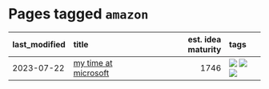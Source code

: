 # Pages tagged `amazon`

|last_modified|title|est. idea maturity|tags
|:---|:---|---:|:---|
|2023-07-22|[my time at microsoft](../my_time_at_microsoft.md)|1746|[![](https://img.shields.io/badge/tag-amazon-e168be)](../tags/amazon.md) [![](https://img.shields.io/badge/tag-autobiographical-752fd7)](../tags/autobiographical.md) [![](https://img.shields.io/badge/tag-microsoft-96f12e)](../tags/microsoft.md)|